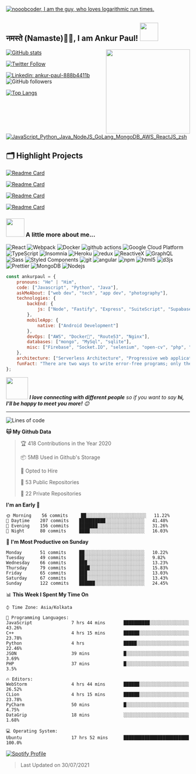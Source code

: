   
[![nooobcoder, I am the guy, who loves logarithmic run times.](https://pimp-my-readme.webapp.io/pimp-my-readme/wavy-banner?subtitle=I%20am%20the%20guy%2C%20who%20loves%20logarithmic%20run%20times.&title=nooobcoder)]()

<h2>नमस्ते (Namaste)🙏🏻, I am Ankur Paul! <img src="https://media.giphy.com/media/12oufCB0MyZ1Go/giphy.gif" width="50"></h2>

<img align='right' src="https://media.giphy.com/media/M9gbBd9nbDrOTu1Mqx/giphy.gif" width="230">

[![GitHub stats](https://github-readme-stats.vercel.app/api?username=nooobcoder&show_icons=true&count_private=true&theme=shades-of-purple)](https://github.com/nooobcoder/github-readme-stats)

[![Twitter Follow](https://img.shields.io/twitter/url/https/twitter.com/cloudposse.svg?style=social&label=Follow%20%40AnkurSurya12345)](https://twitter.com/AnkurSurya12345)

[![Linkedin: ankur-paul-888b4411b](https://img.shields.io/badge/-Ankur%20Paul-blue?style=flat-square&logo=Linkedin&logoColor=white&link=https://www.linkedin.com/in/ankur-paul-888b4411b/)](https://www.linkedin.com/in/ankur-paul-888b4411b/)
![GitHub followers](https://img.shields.io/github/followers/nooobcoder?label=Follow&style=social)

[![Top Langs](https://github-readme-stats.vercel.app/api/top-langs/?username=nooobcoder&layout=compact&theme=radical)](https://github.com/nooobcoder/)

[![JavaScript_Python_Java_NodeJS_GoLang_MongoDB_AWS_ReactJS_zsh](https://pimp-my-readme.webapp.io/pimp-my-readme/technology?technology=JavaScript_Python_Java_NodeJS_GoLang_MongoDB_AWS_ReactJS_zsh)](https://pimp-my-readme.webapp.io)

## 🗂️ Highlight Projects
[![Readme Card](https://github-readme-stats.vercel.app/api/pin/?username=nooobcoder&repo=CoWinTracker&theme=shades-of-purple)](https://github.com/nooobcoder/CoWinTracker)

[![Readme Card](https://github-readme-stats.vercel.app/api/pin/?username=nooobcoder&repo=ReactJSCourseUpdate&theme=shades-of-purple)](https://github.com/nooobcoder/ReactJSCourseUpdate)

[![Readme Card](https://github-readme-stats.vercel.app/api/pin/?username=nooobcoder&repo=LPUProductBasedPathwayTest&theme=shades-of-purple)](https://github.com/nooobcoder/LPUProductBasedPathwayTest)

[![Readme Card](https://github-readme-stats.vercel.app/api/pin/?username=nooobcoder&repo=upGradAssignment&theme=shades-of-purple)](https://github.com/nooobcoder/upGradAssignment)


### <img src="https://media.giphy.com/media/VgCDAzcKvsR6OM0uWg/giphy.gif" width="50"> A little more about me...  

<p>
  <img alt="React" src="https://img.shields.io/badge/-React-45b8d8?style=flat-square&logo=react&logoColor=white" />
  <img alt="Webpack" src="https://img.shields.io/badge/-Webpack-8DD6F9?style=flat-square&logo=webpack&logoColor=white" /> 
  <img alt="Docker" src="https://img.shields.io/badge/-Docker-46a2f1?style=flat-square&logo=docker&logoColor=white" />
  <img alt="github actions" src="https://img.shields.io/badge/-Github_Actions-2088FF?style=flat-square&logo=github-actions&logoColor=white" />
  <img alt="Google Cloud Platform" src="https://img.shields.io/badge/-Google_Cloud_Platform-1a73e8?style=flat-square&logo=google-cloud&logoColor=white" />
  <img alt="TypeScript" src="https://img.shields.io/badge/-TypeScript-007ACC?style=flat-square&logo=typescript&logoColor=white" />
  <img alt="Insomnia" src="https://img.shields.io/badge/-Insomnia-5849BE?style=flat-square&logo=insomnia&logoColor=white" />
  <img alt="Heroku" src="https://img.shields.io/badge/-Heroku-430098?style=flat-square&logo=heroku&logoColor=white" />
  <img alt="redux" src="https://img.shields.io/badge/-Redux-764ABC?style=flat-square&logo=redux&logoColor=white" />
  <img alt="ReactiveX" src="https://img.shields.io/badge/-RxJs-B7178C?style=flat-square&logo=reactivex&logoColor=white" />
  <img alt="GraphQL" src="https://img.shields.io/badge/-GraphQL-E10098?style=flat-square&logo=graphql&logoColor=white" />
  <img alt="Sass" src="https://img.shields.io/badge/-Sass-CC6699?style=flat-square&logo=sass&logoColor=white" />
  <img alt="Styled Components" src="https://img.shields.io/badge/-Styled_Components-db7092?style=flat-square&logo=styled-components&logoColor=white" />
  <img alt="git" src="https://img.shields.io/badge/-Git-F05032?style=flat-square&logo=git&logoColor=white" />
  <img alt="angular" src="https://img.shields.io/badge/-Angular-DD0031?style=flat-square&logo=angular&logoColor=white" />
  <img alt="npm" src="https://img.shields.io/badge/-NPM-CB3837?style=flat-square&logo=npm&logoColor=white" />
  <img alt="html5" src="https://img.shields.io/badge/-HTML5-E34F26?style=flat-square&logo=html5&logoColor=white" />
  <img alt="d3js" src="https://img.shields.io/badge/-D3.js-F9A03C?style=flat-square&logo=d3.js&logoColor=white" />
  <img alt="Prettier" src="https://img.shields.io/badge/-Prettier-F7B93E?style=flat-square&logo=prettier&logoColor=white" />
  <img alt="MongoDB" src="https://img.shields.io/badge/-MongoDB-13aa52?style=flat-square&logo=mongodb&logoColor=white" />
  <img alt="Nodejs" src="https://img.shields.io/badge/-Nodejs-43853d?style=flat-square&logo=Node.js&logoColor=white" />
</p>


```javascript
const ankurpaul = {
    pronouns: "He" | "Him",
    code: ["Javascript", "Python", "Java"],
    askMeAbout: ["web dev", "tech", "app dev", "photography"],
    technologies: {
        backEnd: {
            js: ["Node", "Fastify", "Express", "SuiteScript", "Supabase", "Firebase", "Appwrite"],
        },
        mobileApp: {
            native: ["Android Development"]
        },
        devOps: ["AWS", "Docker🐳", "Route53", "Nginx"],
        databases: ["mongo", "MySql", "sqlite"],
        misc: ["Firebase", "Socket.IO", "selenium", "open-cv", "php", "SuiteApp"]
    },
    architecture: ["Serverless Architecture", "Progressive web applications", "Single page applications"],
    funFact: "There are two ways to write error-free programs; only the third one works 😲"
};
```

<img src="https://media.giphy.com/media/LnQjpWaON8nhr21vNW/giphy.gif" width="60"> <em><b>I love connecting with different people</b> so if you want to say <b>hi, I'll be happy to meet you more!</b> 😊</em>

---

![Lines of code](https://img.shields.io/badge/From%20Hello%20World%20I%27ve%20Written-1.5%20million%20lines%20of%20code-blue)

**🐱 My Github Data** 

> 🏆 418 Contributions in the Year 2020
 > 
> 📦 5MB Used in Github's Storage 
 > 
> 💼 Opted to Hire
 > 
> 📜 53 Public Repositories 
 > 
> 🔑 22 Private Repositories  
 > 
**I'm an Early 🐤** 

```text
🌞 Morning    56 commits     ██░░░░░░░░░░░░░░░░░░░░░░░   11.22% 
🌆 Daytime    207 commits    ██████████░░░░░░░░░░░░░░░   41.48% 
🌃 Evening    156 commits    ███████░░░░░░░░░░░░░░░░░░   31.26% 
🌙 Night      80 commits     ████░░░░░░░░░░░░░░░░░░░░░   16.03%

```
📅 **I'm Most Productive on Sunday** 

```text
Monday       51 commits     ██░░░░░░░░░░░░░░░░░░░░░░░   10.22% 
Tuesday      49 commits     ██░░░░░░░░░░░░░░░░░░░░░░░   9.82% 
Wednesday    66 commits     ███░░░░░░░░░░░░░░░░░░░░░░   13.23% 
Thursday     79 commits     ████░░░░░░░░░░░░░░░░░░░░░   15.83% 
Friday       65 commits     ███░░░░░░░░░░░░░░░░░░░░░░   13.03% 
Saturday     67 commits     ███░░░░░░░░░░░░░░░░░░░░░░   13.43% 
Sunday       122 commits    ██████░░░░░░░░░░░░░░░░░░░   24.45%
```


📊 **This Week I Spent My Time On** 

```text
⌚︎ Time Zone: Asia/Kolkata

💬 Programming Languages: 
JavaScript               7 hrs 44 mins       ██████████░░░░░░░░░░░░░░░   43.26% 
C++                      4 hrs 15 mins       ██████░░░░░░░░░░░░░░░░░░░   23.78% 
Python                   4 hrs               █████░░░░░░░░░░░░░░░░░░░░   22.46% 
JSON                     39 mins             █░░░░░░░░░░░░░░░░░░░░░░░░   3.69% 
PHP                      37 mins             █░░░░░░░░░░░░░░░░░░░░░░░░   3.5%

🔥 Editors: 
WebStorm                 4 hrs 44 mins       ██████░░░░░░░░░░░░░░░░░░░   26.52% 
CLion                    4 hrs 15 mins       ██████░░░░░░░░░░░░░░░░░░░   23.78% 
PyCharm                  50 mins             █░░░░░░░░░░░░░░░░░░░░░░░░   4.75% 
DataGrip                 18 mins             ░░░░░░░░░░░░░░░░░░░░░░░░░   1.68%

💻 Operating System: 
Ubuntu                   17 hrs 52 mins      █████████████████████████   100.0%
```

[![Spotify Profile](https://spotify-github-profile.vercel.app/api/view?uid=31aqzbpl3gugod2ky5ngvvps2xdi&cover_image=true&theme=default)](https://open.spotify.com/user/31aqzbpl3gugod2ky5ngvvps2xdi)

>  Last Updated on 30/07/2021
